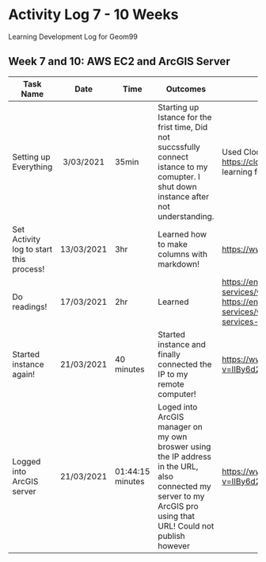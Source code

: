 # Activity Log 7 - 10 Weeks
Learning Development Log for Geom99

## Week 7 and 10: AWS EC2 and ArcGIS Server

| Task Name     | Date     | Time   | Outcomes | Resources  | To Do / HomeWork |
| ------------- |:--------:| ------ | ---------| ---------- | ----- |
| Setting up Everything| 3/03/2021 | 35min | Starting up Istance for the frist time, Did not succssfully connect istance to my comupter. I shut down instance after not understanding.  | Used Clockify to track my time https://clockify.me/tracker at the end it said I was learning for 47 mintues.  | Learning to to connect instance IP address to my comupter. And read https://www.mindtools.com/pages/article/newHTE_03.htm To set up Activity log  |
| Set Activity log to start this process! | 13/03/2021 | 3hr |Learned how to make columns with markdown! | https://www.markdownguide.org/extended-syntax/ | Still can not get intance to connect to my comupter maybe ask someone else what they did.|
| Do readings!  | 17/03/2021 | 2hr |Learned  | https://enterprise.arcgis.com/en/server/latest/publish-services/windows/services-in-arcgis-enterprise.htm https://enterprise.arcgis.com/en/server/latest/publish-services/windows/relationships-between-web-services-and-portal-items.htm| Rewatch Shawns Video|
| Started instance again!  | 21/03/2021 | 40 minutes | Started instance and finally connected the IP to my remote computer!  |https://www.youtube.com/watch?v=IIBy6d2whEg&ab_channel=ShawnatGeomaticsFleming |Learn how to connect ArcGIS Server!|
| Logged into ArcGIS server | 21/03/2021 | 01:44:15 minutes | Loged into ArcGIS manager on my own broswer using the IP address in the URL, also connected my server to my ArcGIS pro using that URL! Could not publish however | https://www.youtube.com/watch?v=IIBy6d2whEg&ab_channel=ShawnatGeomaticsFleming | Homework, keeping playing with the server to leanr how to publish to Canada Map to Server now! Also I loged into DuckDNS need to figure out how to change my domain!|



